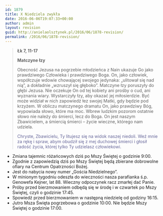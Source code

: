 ```yaml
---
id: 1879
title: X Niedziela zwykła
date: 2016-06-06T19:07:33+00:00
author: admin
layout: revision
guid: http://anielaolsztynek.pl/2016/06/1878-revision/
permalink: /2016/06/1878-revision/
---
```

> <p style="text-align: left;">
>   <strong>Łk 7, 11-17</strong>
> </p>
> 
> <p style="text-align: left;">
>   <strong>Matczyne łzy</strong>
> </p>
> 
> <p style="text-align: left;">
>   Obecność Jezusa na pogrzebie młodzieńca z Nain ukazuje Go jako prawdziwego Człowieka i prawdziwego Boga. On, jako człowiek, współczuje wdowie chowającej swojego jedynaka: &#8222;ulitował się nad nią&#8221;, a dokładnie &#8222;wzruszył się głęboko&#8221;. Matczyne łzy poruszyły do głębi Jezusa. Nie oczekuje On od tej kobiety ani prośby o cud, ani wyznania wiary. Wystarczyły łzy, aby okazać jej miłosierdzie. Być może widział w nich zapowiedź łez swojej Matki, gdy będzie pod krzyżem. W obliczu matczynego dramatu On, jako prawdziwy Bóg, wypowiada słowo, które ma moc. Wbrew ludzkim pozorom ostatnie słowo nie należy do śmierci, lecz do Boga. On jest naszym Zbawicielem, a śmiercią śmierci &#8211; życie wieczne, którego nam udziela.
> </p>
> 
> <p style="text-align: left;">
>   <span style="color: #666699;">Chryste, Zbawicielu, Ty litujesz się na widok naszej niedoli. Weź mnie za rękę i spraw, abym obudził się z mej duchowej śmierci i głosił radość życia, której tylko Ty udzielasz człowiekowi.</span>
> </p>
> 
> <p style="text-align: left;">
>   </blockquote> 
>   
>   <ul>
>     <li>
>       Zmiana tajemnic różańcowych dziś po Mszy Świętej o godzinie 9:00.
>     </li>
>     <li>
>       Zgodnie z zapowiedzią dziś po Mszy Świętej będą zbierane dobrowolne ofiary na Centrum Opatrzności Bożej.
>     </li>
>     <li>
>       Jest do nabycia nowy numer &#8222;Gościa Niedzielnego&#8221;.
>     </li>
>     <li>
>       W minionym tygodniu odeszła do wieczności nasza parafianka ś.p. Genowefa Kejner, lat 88. Wieczny odpoczynek racz zmarłej dać Panie.
>     </li>
>     <li>
>       Próby przed bierzmowaniem odbędą się w środę i w czwartek po Mszy Świętej, czyli o godzinie 17:45.
>     </li>
>     <li>
>       Spowiedź przed bierzmowaniem w następną niedzielę od godziny 16:15.
>     </li>
>     <li>
>       Jutro Msza Święta pogrzebowa o godzinie 10:00. Nie będzie Mszy Świętej o godzinie 17:00.
>     </li>
>   </ul>